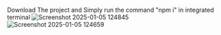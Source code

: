 Download The project and Simply run the command "npm i" in integrated terminal
![Screenshot 2025-01-05 124845](https://github.com/user-attachments/assets/34590ed0-c7b7-496a-b084-a90c96a2ac80)
![Screenshot 2025-01-05 124659](https://github.com/user-attachments/assets/d2ab596b-e899-4bb4-9ce8-972525ba4dc2)
